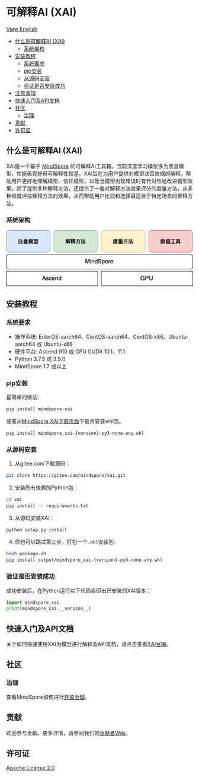 # 可解释AI (XAI)

[View English](./README.md)

<!-- TOC --->

- [什么是可解释AI (XAI)](#什么是可解释ai-xai)
    - [系统架构](#系统架构)
- [安装教程](#安装教程)
    - [系统要求](#系统要求)
    - [pip安装](#pip安装)
    - [从源码安装](#从源码安装)
    - [验证是否安装成功](#验证是否安装成功)
- [注意事項](#注意事項)
- [快速入门及API文档](#快速入门及API文档)
- [社区](#社区)
    - [治理](#治理)
- [贡献](#贡献)
- [许可证](#许可证)

<!-- /TOC -->

## 什么是可解释AI (XAI)

XAI是一个基于 [MindSpore](https://www.mindspore.cn/en) 的可解释AI工具箱。当前深度学习模型多为黑盒模型，性能表现好但可解释性较差。XAI旨在为用户提供对模型决策依据的解释，帮助用户更好地理解模型、信任模型，以及当模型出现错误时有针对性地改进模型效果。除了提供多种解释方法，还提供了一套对解释方法效果评分的度量方法，从多种维度评估解释方法的效果，从而帮助用户比较和选择最适合于特定场景的解释方法。

### 系统架构

![sys_arch](./images/sys_arch_cn.png)

## 安装教程

### 系统要求

- 操作系统: EulerOS-aarch64、CentOS-aarch64、CentOS-x86、Ubuntu-aarch64 或 Ubuntu-x86
- 硬件平台: Ascend 910 或 GPU CUDA 10.1、11.1
- Python 3.7.5 或 3.9.0
- MindSpore 1.7 或以上

### pip安装

最简单的做法:

```bash
pip install mindspore-xai
```

或者从[MindSpore XAI下载页面](https://www.mindspore.cn/versions)下载并安装whl包。

```bash
pip install mindspore_xai-{version}-py3-none-any.whl
```

### 从源码安装

1. 从gitee.com下载源码：

```bash
git clone https://gitee.com/mindspore/xai.git
```

2. 安装所有依赖的Python包：

```bash
cd xai
pip install -r requirements.txt
```

3. 从源码安装XAI：

```bash
python setup.py install
```

4. 你也可以跳过第三步，打包一个`.whl`安装包:

```bash
bash package.sh
pip install output/mindspore_xai-{version}-py3-none-any.whl
```

### 验证是否安装成功

成功安装后，在Python运行以下代码会印出已安装的XAI版本：

```python
import mindspore_xai
print(mindspore_xai.__version__)
```

## 快速入门及API文档

关于如何快速使用XAI为模型进行解释及API文档，请点击查看[XAI官網](https://www.mindspore.cn/xai/docs/zh-CN/master/index.html)。

## 社区

### 治理

查看MindSpore如何进行[开放治理](https://gitee.com/mindspore/community/blob/master/governance.md)。

## 贡献

欢迎参与贡献。更多详情，请参阅我们的[贡献者Wiki](https://gitee.com/mindspore/mindspore/blob/master/CONTRIBUTING.md)。

## 许可证

[Apache License 2.0](LICENSE)
